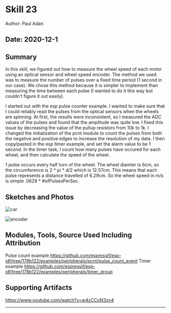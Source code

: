 #  Skill 23

Author: Paul Adan

Date: 2020-12-1
-----

## Summary
In this skill, we figured out how to measure the wheel speed of each motor using an optical sensor and wheel speed encoder. The method we used was to measure the number of pulses over a fixed time period (1 second in our case). We chose this method because it is simpler to implement than measuring the time between each pulse (I wanted to do it this way but couldn't figure it out easily).

I started out with the esp pulse counter example. I wanted to make sure that I could reliably read the pulses from the optical sensors when the wheels are spinning. At first, the results were inconsistent, so I measured the ADC values of the pulses and found that the amplitude was quite low. I fixed this issue by decreasing the value of the pullup resistors from 10k to 1k. I changed the initialization of the pcnt module to count the pulses from both the negative and positive edges to increase the resolution of my data. I then copy/pasted in the esp timer example, and set the alarm value to be 1 second. In the timer task, I count how many pulses have occured for each wheel, and then calculate the speed of the wheel.

1 pulse occurs every half turn of the wheel. The wheel diamter is 6cm, so the circumference is 2 * pi * d/2 which is 12.57cm. This means that each pulse represents a distance travelled of 6.29cm. So the wheel speed in m/s is simple .0629 * #ofPulsesPerSec.

## Sketches and Photos
![car](./images/car.jpg)

![encoder](./images/encoder.jpg)

## Modules, Tools, Source Used Including Attribution
Pulse count example
https://github.com/espressif/esp-idf/tree/178b122/examples/peripherals/pcnt/pulse_count_event
Timer example
https://github.com/espressif/esp-idf/tree/178b122/examples/peripherals/timer_group

## Supporting Artifacts
https://www.youtube.com/watch?v=w4zCCoN3zv4

-----
